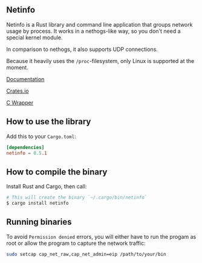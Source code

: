 Netinfo
----------

Netinfo is a Rust library and command line application that groups network usage by process. It works in a nethogs-like way, so you don't need a special kernel module.

In comparison to nethogs, it also supports UDP connections.

Because it heavily uses the `/proc`-filesystem, only Linux is supported at the moment.

[Documentation](https://docs.rs/netinfo)

[Crates.io](https://crates.io/crates/netinfo)

[C Wrapper](https://github.com/ChangSpivey/netinfo-ffi)

How to use the library
----------

Add this to your `Cargo.toml`:

```toml
[dependencies]
netinfo = 0.5.1
```

How to compile the binary
----------

Install Rust and Cargo, then call:

```bash
# This will create the binary `~/.cargo/bin/netinfo`
$ cargo install netinfo
```

Running binaries
----------

To avoid `Permission denied` errors, you will either have to run the progam as root or allow the program to capture the network traffic:

```bash
sudo setcap cap_net_raw,cap_net_admin=eip /path/to/your/bin
```
